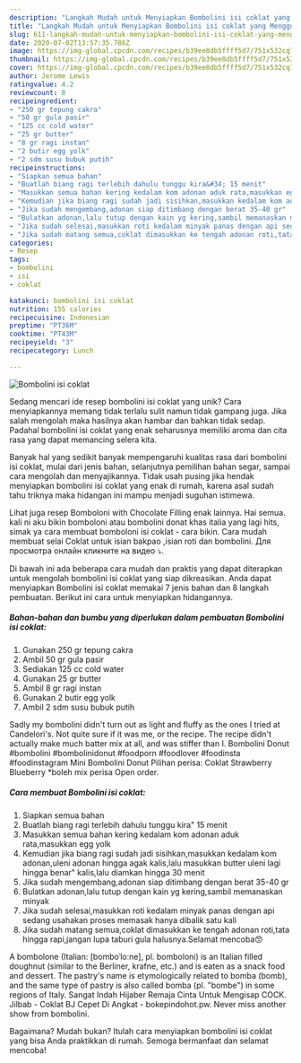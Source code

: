 ```yaml
---
description: "Langkah Mudah untuk Menyiapkan Bombolini isi coklat yang Menggugah Selera"
title: "Langkah Mudah untuk Menyiapkan Bombolini isi coklat yang Menggugah Selera"
slug: 611-langkah-mudah-untuk-menyiapkan-bombolini-isi-coklat-yang-menggugah-selera
date: 2020-07-02T13:57:35.786Z
image: https://img-global.cpcdn.com/recipes/b39ee8db5ffff5d7/751x532cq70/bombolini-isi-coklat-foto-resep-utama.jpg
thumbnail: https://img-global.cpcdn.com/recipes/b39ee8db5ffff5d7/751x532cq70/bombolini-isi-coklat-foto-resep-utama.jpg
cover: https://img-global.cpcdn.com/recipes/b39ee8db5ffff5d7/751x532cq70/bombolini-isi-coklat-foto-resep-utama.jpg
author: Jerome Lewis
ratingvalue: 4.2
reviewcount: 8
recipeingredient:
- "250 gr tepung cakra"
- "50 gr gula pasir"
- "125 cc cold water"
- "25 gr butter"
- "8 gr ragi instan"
- "2 butir egg yolk"
- "2 sdm susu bubuk putih"
recipeinstructions:
- "Siapkan semua bahan"
- "Buatlah biang ragi terlebih dahulu tunggu kira&#34; 15 menit"
- "Masukkan semua bahan kering kedalam kom adonan aduk rata,masukkan egg yolk"
- "Kemudian jika biang ragi sudah jadi sisihkan,masukkan kedalam kom adonan,uleni adonan hingga agak kalis,lalu masukkan butter uleni lagi hingga benar&#34; kalis,lalu diamkan hingga 30 menit"
- "Jika sudah mengembang,adonan siap ditimbang dengan berat 35-40 gr"
- "Bulatkan adonan,lalu tutup dengan kain yg kering,sambil memanaskan minyak"
- "Jika sudah selesai,masukkan roti kedalam minyak panas dengan api sedang usahakan proses memasak hanya dibalik satu kali"
- "Jika sudah matang semua,coklat dimasukkan ke tengah adonan roti,tata hingga rapi,jangan lupa taburi gula halusnya.Selamat mencoba😙"
categories:
- Resep
tags:
- bombolini
- isi
- coklat

katakunci: bombolini isi coklat 
nutrition: 155 calories
recipecuisine: Indonesian
preptime: "PT36M"
cooktime: "PT43M"
recipeyield: "3"
recipecategory: Lunch

---
```



![Bombolini isi coklat](https://img-global.cpcdn.com/recipes/b39ee8db5ffff5d7/751x532cq70/bombolini-isi-coklat-foto-resep-utama.jpg)

Sedang mencari ide resep bombolini isi coklat yang unik? Cara menyiapkannya memang tidak terlalu sulit namun tidak gampang juga. Jika salah mengolah maka hasilnya akan hambar dan bahkan tidak sedap. Padahal bombolini isi coklat yang enak seharusnya memiliki aroma dan cita rasa yang dapat memancing selera kita.

Banyak hal yang sedikit banyak mempengaruhi kualitas rasa dari bombolini isi coklat, mulai dari jenis bahan, selanjutnya pemilihan bahan segar, sampai cara mengolah dan menyajikannya. Tidak usah pusing jika hendak menyiapkan bombolini isi coklat yang enak di rumah, karena asal sudah tahu triknya maka hidangan ini mampu menjadi suguhan istimewa.

Lihat juga resep Bomboloni with Chocolate Filling enak lainnya. Hai semua. kali ni aku bikin bomboloni atau bombolini donat khas italia yang lagi hits, simak ya cara membuat bomboloni isi coklat - cara bikin. Cara mudah membuat selai Coklat untuk isian bakpao ,isian roti dan bombolini. Для просмотра онлайн кликните на видео ⤵.


Di bawah ini ada beberapa cara mudah dan praktis yang dapat diterapkan untuk mengolah bombolini isi coklat yang siap dikreasikan. Anda dapat menyiapkan Bombolini isi coklat memakai 7 jenis bahan dan 8 langkah pembuatan. Berikut ini cara untuk menyiapkan hidangannya.

<!--inarticleads1-->

##### Bahan-bahan dan bumbu yang diperlukan dalam pembuatan Bombolini isi coklat:

1. Gunakan 250 gr tepung cakra
1. Ambil 50 gr gula pasir
1. Sediakan 125 cc cold water
1. Gunakan 25 gr butter
1. Ambil 8 gr ragi instan
1. Gunakan 2 butir egg yolk
1. Ambil 2 sdm susu bubuk putih


Sadly my bombolini didn&#39;t turn out as light and fluffy as the ones I tried at Candelori&#39;s. Not quite sure if it was me, or the recipe. The recipe didn&#39;t actually make much batter mix at all, and was stiffer than I. Bombolini Donut #bombolini #bombolinidonut #foodporn #foodlover #foodinsta #foodinstagram Mini Bombolini Donut Pilihan perisa: Coklat Strawberry Blueberry *boleh mix perisa Open order. 

<!--inarticleads2-->

##### Cara membuat Bombolini isi coklat:

1. Siapkan semua bahan
1. Buatlah biang ragi terlebih dahulu tunggu kira&#34; 15 menit
1. Masukkan semua bahan kering kedalam kom adonan aduk rata,masukkan egg yolk
1. Kemudian jika biang ragi sudah jadi sisihkan,masukkan kedalam kom adonan,uleni adonan hingga agak kalis,lalu masukkan butter uleni lagi hingga benar&#34; kalis,lalu diamkan hingga 30 menit
1. Jika sudah mengembang,adonan siap ditimbang dengan berat 35-40 gr
1. Bulatkan adonan,lalu tutup dengan kain yg kering,sambil memanaskan minyak
1. Jika sudah selesai,masukkan roti kedalam minyak panas dengan api sedang usahakan proses memasak hanya dibalik satu kali
1. Jika sudah matang semua,coklat dimasukkan ke tengah adonan roti,tata hingga rapi,jangan lupa taburi gula halusnya.Selamat mencoba😙


A bombolone (Italian: [bomboˈloːne], pl. bomboloni) is an Italian filled doughnut (similar to the Berliner, krafne, etc.) and is eaten as a snack food and dessert. The pastry&#39;s name is etymologically related to bomba (bomb), and the same type of pastry is also called bomba (pl. &#34;bombe&#34;) in some regions of Italy. Sangat Indah Hijaber Remaja Cinta Untuk Mengisap COCK. Jilbab - Coklat BJ Cepet Di Angkat - bokepindohot.pw. Never miss another show from bombolini. 

Bagaimana? Mudah bukan? Itulah cara menyiapkan bombolini isi coklat yang bisa Anda praktikkan di rumah. Semoga bermanfaat dan selamat mencoba!
